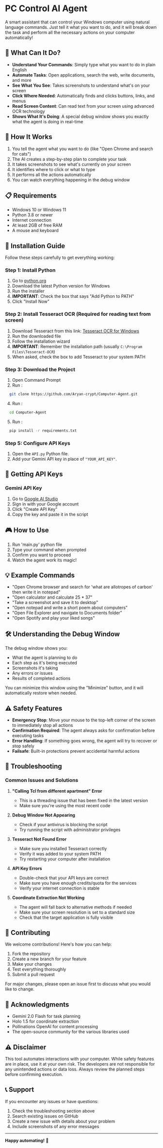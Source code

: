 

# PC Control AI Agent

A smart assistant that can control your Windows computer using natural language commands. Just tell it what you want to do, and it will break down the task and perform all the necessary actions on your computer automatically!

## 🌟 What Can It Do?

- **Understand Your Commands**: Simply type what you want to do in plain English
- **Automate Tasks**: Open applications, search the web, write documents, and more
- **See What You See**: Takes screenshots to understand what's on your screen
- **Click Where Needed**: Automatically finds and clicks buttons, links, and menus
- **Read Screen Content**: Can read text from your screen using advanced OCR technology
- **Shows What It's Doing**: A special debug window shows you exactly what the agent is doing in real-time

## 🚀 How It Works

1. You tell the agent what you want to do (like "Open Chrome and search for cats")
2. The AI creates a step-by-step plan to complete your task
3. It takes screenshots to see what's currently on your screen
4. It identifies where to click or what to type
5. It performs all the actions automatically
6. You can watch everything happening in the debug window

## 📋 Requirements

- Windows 10 or Windows 11
- Python 3.8 or newer
- Internet connection
- At least 2GB of free RAM
- A mouse and keyboard

## 🔧 Installation Guide

Follow these steps carefully to get everything working:

### Step 1: Install Python

1. Go to [python.org](https://www.python.org/downloads/)
2. Download the latest Python version for Windows
3. Run the installer
4. **IMPORTANT**: Check the box that says "Add Python to PATH"
5. Click "Install Now"

### Step 2: Install Tesseract OCR (Required for reading text from screen)

1. Download Tesseract from this link: [Tesseract OCR for Windows](https://github.com/tesseract-ocr/tesseract/releases/download/5.5.0/tesseract-ocr-w64-setup-5.5.0.20241111.exe)
2. Run the downloaded file
3. Follow the installation wizard
4. **IMPORTANT**: Remember the installation path (usually `C:\Program Files\Tesseract-OCR`)
5. When asked, check the box to add Tesseract to your system PATH

### Step 3: Download the Project

1. Open Command Prompt
2. Run :
```bash
  git clone https://github.com/Aryan-crypt/Computer-Agent.git
   ```

4. Run :
```bash
  cd Computer-Agent
   ```
5. Run :
```bash
  pip install -r requirements.txt
   ```

### Step 5: Configure API Keys

1. Open the `API.py` Python file.
2. Add your Gemini API key in place of `"YOUR_API_KEY"`.

## 🔑 Getting API Keys

### Gemini API Key

1. Go to [Google AI Studio](https://makersuite.google.com/app/apikey)
2. Sign in with your Google account
3. Click "Create API Key"
4. Copy the key and paste it in the script

## 🎮 How to Use

1. Run 'main.py' python file
6. Type your command when prompted
7. Confirm you want to proceed
8. Watch the agent work its magic!

## 💡 Example Commands

- "Open Chrome browser and search for 'what are allotropes of carbon' then write it in notepad"
- "Open calculator and calculate 25 * 37"
- "Take a screenshot and save it to desktop"
- "Open notepad and write a short poem about computers"
- "Open File Explorer and navigate to Documents folder"
- "Open Spotify and play your liked songs"

## 🛠️ Understanding the Debug Window

The debug window shows you:
- What the agent is planning to do
- Each step as it's being executed
- Screenshots it's taking
- Any errors or issues
- Results of completed actions

You can minimize this window using the "Minimize" button, and it will automatically restore when needed.

## ⚠️ Safety Features

- **Emergency Stop**: Move your mouse to the top-left corner of the screen to immediately stop all actions
- **Confirmation Required**: The agent always asks for confirmation before executing tasks
- **Error Handling**: If something goes wrong, the agent will try to recover or stop safely
- **Failsafe**: Built-in protections prevent accidental harmful actions

## 🐛 Troubleshooting

### Common Issues and Solutions

1. **"Calling Tcl from different apartment" Error**
   - This is a threading issue that has been fixed in the latest version
   - Make sure you're using the most recent code

2. **Debug Window Not Appearing**
   - Check if your antivirus is blocking the script
   - Try running the script with administrator privileges

3. **Tesseract Not Found Error**
   - Make sure you installed Tesseract correctly
   - Verify it was added to your system PATH
   - Try restarting your computer after installation

4. **API Key Errors**
   - Double-check that your API keys are correct
   - Make sure you have enough credits/quota for the services
   - Verify your internet connection is stable

5. **Coordinate Extraction Not Working**
   - The agent will fall back to alternative methods if needed
   - Make sure your screen resolution is set to a standard size
   - Check that the target application is fully visible

## 🤝 Contributing

We welcome contributions! Here's how you can help:

1. Fork the repository
2. Create a new branch for your feature
3. Make your changes
4. Test everything thoroughly
5. Submit a pull request

For major changes, please open an issue first to discuss what you would like to change.

## 🙏 Acknowledgments

- Gemini 2.0 Flash for task planning
- Holo 1.5 for coordinate extraction
- Pollinations OpenAI for content processing
- The open-source community for the various libraries used

## ⚠️ Disclaimer

This tool automates interactions with your computer. While safety features are in place, use it at your own risk. The developers are not responsible for any unintended actions or data loss. Always review the planned steps before confirming execution.

## 📞 Support

If you encounter any issues or have questions:

1. Check the troubleshooting section above
2. Search existing issues on GitHub
3. Create a new issue with details about your problem
4. Include screenshots of any error messages

---

**Happy automating!** 🎉
